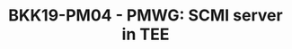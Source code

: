 ---
categories:
- bkk19
description: SCMI server in TEE
image:
  featured: 'true'
  path: /assets/images/featured-images/bkk19/BKK19-PM04.png
session_attendee_num: '41'
session_id: BKK19-PM04
session_room: Session Room 2 (Lotus 3-4)
session_slot:
  end_time: '2019-04-03 14:25:00'
  start_time: '2019-04-03 14:00:00'
session_speakers:
- speaker_bio: Vincent has worked on developing drivers for various peripherals and
    coprocessors in mobile phones during 12 years. In 2005, he began to focus on mobile
    phones that ran Linux then Android and spent the last years of this period to
    optimize the power consumption of android platforms. As a member of the Linaro
    power management working group, he works on improving the energy efficiency of
    embedded system but not only with special interest for scheduler.
  speaker_company: Linaro
  speaker_image: /assets/images/speakers/bkk19/vincent-guittot.jpg
  speaker_location: ''
  speaker_name: Vincent Guittot
  speaker_position: PMWG technical leader
  speaker_username: vincent.guittot
session_track: Power Management
tag: session
tags:
- 96Boards
- Power Management
title: 'BKK19-PM04 - PMWG: SCMI server in TEE'
---